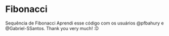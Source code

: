 # Fibonacci
Sequência de Fibonacci
Aprendi esse código com os usuários @pfbahury e @Gabriel-SSantos.
Thank you very much! :D
